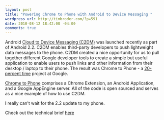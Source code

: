 ```yaml
--- 
layout: post
title: "Powering Chrome to Phone with Android to Device Messaging "
wordpress_url: http://timbroder.com/?p=591
date: 2010-08-12 18:42:08 -04:00
comments: true
---
```

Android <a href="http://code.google.com/android/c2dm/">Cloud to Device Messaging (C2DM)</a> was launched recently as part of Android 2.2. C2DM enables third-party  developers to push lightweight data messages to the phone. C2DM created a  nice opportunity for us to pull together different Google developer  tools to create a simple but useful application to enable users to push  links and other information from their desktop / laptop to their phone.  The result was Chrome to Phone - a <a href="http://www.google.com/intl/en/jobs/lifeatgoogle/englife/">20-percent time</a> project at Google.

<a href="http://chrome.blogspot.com/">Chrome to Phone</a> comprises a Chrome Extension, an Android Application, and a Google  AppEngine server. All of the code is open sourced and serves as a nice  example of how to use C2DM.

I really can't wait for the 2.2 update to my phone.

Check out the technical brief <a href="http://android-developers.blogspot.com/2010/08/powering-chrome-to-phone-with-android.html" target="_blank">here</a>
